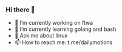 ### Hi there 👋

<!--
**DanteAlighierin/DanteAlighierin** is a ✨ _special_ ✨ repository because its `README.md` (this file) appears on your GitHub profile.

Here are some ideas to get you started:
-->
- 🔭 I’m currently working on ftwa
- 🌱 I’m currently learning golang and bash
- 💬 Ask me about linux
- 📫 How to reach me: t.me/dailymotions

